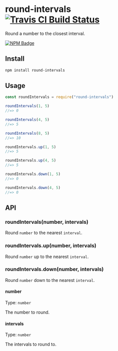 # round-intervals [![Travis CI Build Status](https://img.shields.io/travis/com/Richienb/round-intervals/master.svg?style=for-the-badge)](https://travis-ci.com/Richienb/round-intervals)

Round a number to the closest interval.

[![NPM Badge](https://nodei.co/npm/round-intervals.png)](https://npmjs.com/package/round-intervals)

## Install

```sh
npm install round-intervals
```

## Usage

```js
const roundIntervals = require("round-intervals")

roundIntervals(1, 5)
//=> 0

roundIntervals(4, 5)
//=> 5

roundIntervals(8, 5)
//=> 10

roundIntervals.up(1, 5)
//=> 5

roundIntervals.up(4, 5)
//=> 5

roundIntervals.down(1, 5)
//=> 0

roundIntervals.down(4, 5)
//=> 0
```

## API

### roundIntervals(number, intervals)

Round `number` to the nearest `interval`.

### roundIntervals.up(number, intervals)

Round `number` up to the nearest `interval`.

### roundIntervals.down(number, intervals)

Round `number` down to the nearest `interval`.

#### number

Type: `number`

The number to round.

#### intervals

Type: `number`

The intervals to round to.
